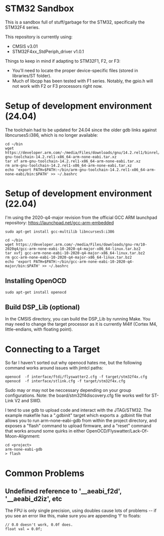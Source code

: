 # STM32 Sandbox
This is a sandbox full of stuff/garbage for the STM32, specifically the STM32F4 series.

This repository is currently using:
 * CMSIS v3.01
 * STM32F4xx_StdPeriph_driver v1.0.1

Things to keep in mind if adapting to STM32F1, F2, or F3:
 * You'll need to locate the proper device-specific files (stored in libraries/ST folder).
 * Much of libcpp has been tested with F1 series. Notably, the gpio.h will not
   work with F2 or F3 processors right now.

# Setup of development environment (24.04)

The toolchain had to be updated for 24.04 since the older gdb links against
libncurses5:i386, which is no longer available:

```
cd ~/bin
wget https://developer.arm.com/-/media/Files/downloads/gnu/14.2.rel1/binrel/arm-gnu-toolchain-14.2.rel1-x86_64-arm-none-eabi.tar.xz
tar xf arm-gnu-toolchain-14.2.rel1-x86_64-arm-none-eabi.tar.xz
rm arm-gnu-toolchain-14.2.rel1-x86_64-arm-none-eabi.tar.xz
echo 'export PATH=$PATH:~/bin/arm-gnu-toolchain-14.2.rel1-x86_64-arm-none-eabi/bin:$PATH' >> ~/.bashrc
```

# Setup of development environment (22.04)

I'm using the 2020-q4-major revision from the official GCC ARM launchpad
repository:  https://launchpad.net/gcc-arm-embedded

```
sudo apt-get install gcc-multilib libncurses5:i386

cd ~/bin
wget https://developer.arm.com/-/media/Files/downloads/gnu-rm/10-2020q4/gcc-arm-none-eabi-10-2020-q4-major-x86_64-linux.tar.bz2
tar xvfj gcc-arm-none-eabi-10-2020-q4-major-x86_64-linux.tar.bz2
rm gcc-arm-none-eabi-10-2020-q4-major-x86_64-linux.tar.bz2
echo 'export PATH=$PATH:~/bin/gcc-arm-none-eabi-10-2020-q4-major/bin:$PATH' >> ~/.bashrc
```

## Installing OpenOCD
```
sudo apt-get install openocd
```

## Build DSP_Lib (optional)
In the CMSIS directory, you can build the DSP_Lib by running Make. You may need
to change the target processor as it is currently M4lf (Cortex M4,
little-endians, with floating point).

# Connecting to a Target
So far I haven't sorted out why openocd hates me, but the following command
works around issues with jimtcl paths:

```
openocd  -f interface/ftdi/flyswatter2.cfg -f target/stm32f4x.cfg
openocd  -f interface/stlink.cfg -f target/stm32f4x.cfg
```

Sudo may or may not be neccessary depending on your group configurations.
Note: the board/stm32f4discovery.cfg file works well for ST-Link V2 and SWD.

I tend to use gdb to upload code and interact with the JTAG/STM32. The example
makefile has a ".gdbinit" target which exports a .gdbinit file that allows you
to run arm-none-eabi-gdb from within the project directory, and exposes a "flash"
command to upload firmware, and a "reset" command that works around some quirks
in either OpenOCD/Flyswatter/Lack-Of-Moon-Alignment:

```
cd <project>
arm-none-eabi-gdb
> flash
```

# Common Problems

## Undefined reference to '__aeabi_f2d', '__aeabi_d2iz', etc
The FPU is only single precision, using doubles cause lots of problems -- if
you see an error like this, make sure you are appending 'f' to floats:

    // 0.0 doesn't work, 0.0f does.
    float val = 0.0f;
